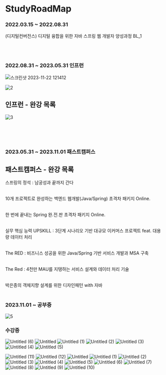 # StudyRoadMap


### 2022.03.15 ~ 2022.08.31
(디지털컨버전스) 디지털 융합을 위한 자바 스프링 웹 개발자 양성과정 BL_1

<br>
<br>

### 2022.08.31 ~ 2023.05.31 인프런

![스크린샷 2023-11-22 121412](https://github.com/fxzz/StudyRoadMap/assets/3148006/b62003d6-eb2c-4ebd-ba57-f41d70ee5a07)





![2](https://github.com/fxzz/StudyRoadMap/assets/3148006/3d77e8cd-a6db-4ba1-8abf-c889353f7a70)





## 인프런 - 완강 목록

![3](https://github.com/fxzz/StudyRoadMap/assets/3148006/ba0a5db7-db16-43d6-a2c6-f7c2ece22312)


<br>
<br>
<br>

### 2023.05.31 ~ 2023.11.01 패스트캠퍼스

## 패스트캠퍼스 - 완강 목록

스프링의 정석 : 남궁성과 끝까지 간다 <br><br>

10개 프로젝트로 완성하는 백엔드 웹개발(Java/Spring) 초격차 패키지 Online. <br><br>

한 번에 끝내는 Spring 완.전.판 초격차 패키지 Online. <br><br>

실무 핵심 능력 UPSKILL : 3단계 시나리오 기반 대규모 이커머스 프로젝트 feat. 대용량 데이터 처리 <br><br>

The RED : 비즈니스 성공을 위한 Java/Spring 기반 서비스 개발과 MSA 구축 <br><br>

The Red : 4천만 MAU를 지탱하는 서비스 설계와 데이터 처리 기술 <br><br>

박은종의 객체지향 설계를 위한 디자인패턴 with 자바 <br><br>



###  2023.11.01 ~ 공부중 


![5](https://github.com/fxzz/StudyRoadMap/assets/3148006/5fb6dff2-ca4e-4c82-9697-b54566c46191)


### 수강증

![Untitled (6)](https://github.com/fxzz/StudyRoadMap/assets/3148006/1ad481b0-1904-4873-9c3f-4c3b9531c0e9)
![Untitled](https://github.com/fxzz/StudyRoadMap/assets/3148006/1058629f-0116-4c5c-b16e-8c56e5ee0e5a)
![Untitled (1)](https://github.com/fxzz/StudyRoadMap/assets/3148006/6fc568ef-76a3-46ff-b624-76dff2298935)
![Untitled (2)](https://github.com/fxzz/StudyRoadMap/assets/3148006/7a184ffe-a160-426d-af9d-ff4f5d486b41)
![Untitled (3)](https://github.com/fxzz/StudyRoadMap/assets/3148006/16497d33-453d-4c0d-bb98-0e587c388359)
![Untitled (4)](https://github.com/fxzz/StudyRoadMap/assets/3148006/e518de0b-c317-4bf1-948a-bf269bc22530)
![Untitled (5)](https://github.com/fxzz/StudyRoadMap/assets/3148006/91aec844-b2a1-40b2-83bd-0f25761cffb7)







![Untitled (11)](https://github.com/fxzz/StudyRoadMap/assets/3148006/7fe11216-5146-4cb2-abc6-d984b0816598)
![Untitled (12)](https://github.com/fxzz/StudyRoadMap/assets/3148006/162f9403-6cf7-4d17-9dbc-a592d3e1df0f)
![Untitled](https://github.com/fxzz/StudyRoadMap/assets/3148006/6c5082b9-90e2-407d-8991-a706c15cee55)
![Untitled (1)](https://github.com/fxzz/StudyRoadMap/assets/3148006/bf19d81a-f1ac-46a3-9288-7f3fa084f793)
![Untitled (2)](https://github.com/fxzz/StudyRoadMap/assets/3148006/839030a6-ac85-441a-b73e-1b37c7bd3ba2)
![Untitled (3)](https://github.com/fxzz/StudyRoadMap/assets/3148006/25e44d26-7458-41a9-ae54-4223045fe297)
![Untitled (4)](https://github.com/fxzz/StudyRoadMap/assets/3148006/9f97d801-0972-4ba5-aec8-aa7870b7786a)
![Untitled (5)](https://github.com/fxzz/StudyRoadMap/assets/3148006/6a1d8298-1f75-4fb6-8d27-c77db0bf08bf)
![Untitled (6)](https://github.com/fxzz/StudyRoadMap/assets/3148006/39bfc252-d8ea-40e6-ab0d-bd9bc64ef8f3)
![Untitled (7)](https://github.com/fxzz/StudyRoadMap/assets/3148006/53a435b5-ede0-435e-952f-f6a69379daa0)
![Untitled (8)](https://github.com/fxzz/StudyRoadMap/assets/3148006/9ff35dfd-1146-4b6f-8d81-204e1625b6ef)
![Untitled (9)](https://github.com/fxzz/StudyRoadMap/assets/3148006/2a0766b1-2fbe-4ada-aa0a-8a4363916d6f)
![Untitled (10)](https://github.com/fxzz/StudyRoadMap/assets/3148006/c08bb5c8-1434-4688-9f8a-c0cb3b0a521c)









